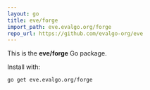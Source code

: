 ```yaml
---
layout: go
title: eve/forge
import_path: eve.evalgo.org/forge
repo_url: https://github.com/evalgo-org/eve
---
```


This is the **eve/forge** Go package.

Install with:

```bash
go get eve.evalgo.org/forge
```